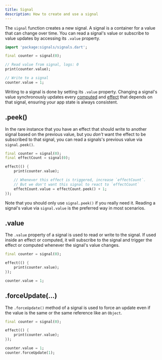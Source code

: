 ```yaml
---
title: Signal
description: How to create and use a signal
---
```


The `signal` function creates a new signal. A signal is a container for a value that can change over time. You can read a signal's value or subscribe to value updates by accessing its `.value` property.

```dart
import 'package:signals/signals.dart';

final counter = signal(0);

// Read value from signal, logs: 0
print(counter.value);

// Write to a signal
counter.value = 1;
```

Writing to a signal is done by setting its `.value` property. Changing a signal's value synchronously updates every [computed](/signals.dart/reference/computed) and [effect](/signals.dart/reference/effect) that depends on that signal, ensuring your app state is always consistent.

## .peek()

In the rare instance that you have an effect that should write to another signal based on the previous value, but you _don't_ want the effect to be subscribed to that signal, you can read a signals's previous value via `signal.peek()`.

```dart
final counter = signal(0);
final effectCount = signal(0);

effect(() {
	print(counter.value);

	// Whenever this effect is triggered, increase `effectCount`.
	// But we don't want this signal to react to `effectCount`
	effectCount.value = effectCount.peek() + 1;
});
```

Note that you should only use `signal.peek()` if you really need it. Reading a signal's value via `signal.value` is the preferred way in most scenarios.

## .value

The `.value` property of a signal is used to read or write to the signal. If used inside an effect or computed, it will subscribe to the signal and trigger the effect or computed whenever the signal's value changes.

```dart
final counter = signal(0);

effect(() {
	print(counter.value);
});

counter.value = 1;
```

## .forceUpdate(...)

The `.forceUpdate()` method of a signal is used to force an update even if the value is the same or the same reference like an `Object`.

```dart
final counter = signal(0);

effect(() {
	print(counter.value);
});

counter.value = 1;
counter.forceUpdate(1);
```
